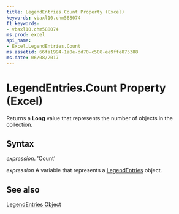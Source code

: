```yaml
---
title: LegendEntries.Count Property (Excel)
keywords: vbaxl10.chm588074
f1_keywords:
- vbaxl10.chm588074
ms.prod: excel
api_name:
- Excel.LegendEntries.Count
ms.assetid: 66fa1994-1a0e-dd70-c508-ee9ffe875388
ms.date: 06/08/2017
---
```



# LegendEntries.Count Property (Excel)

Returns a  **Long** value that represents the number of objects in the collection.


## Syntax

 _expression_. 'Count'

 _expression_ A variable that represents a [LegendEntries](./Excel.LegendEntries(object).md) object.


## See also


[LegendEntries Object](Excel.LegendEntries(object).md)

